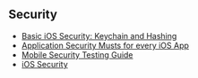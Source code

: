 ## Security
- [Basic iOS Security: Keychain and Hashing](https://www.raywenderlich.com/185370/basic-ios-security-keychain-hashing)
- [Application Security Musts for every iOS App](https://medium.com/swift2go/application-security-musts-for-every-ios-app-dabf095b9c4f)
- [Mobile Security Testing Guide](https://mobile-security.gitbook.io/mobile-security-testing-guide/)
- [iOS Security](https://www.apple.com/business/site/docs/iOS_Security_Guide.pdf)
